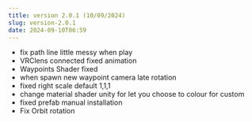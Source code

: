 ```yaml
---
title: version 2.0.1 (10/09/2024)
slug: version-2.0.1
date: 2024-09-10T06:59
---
```


- fix path line little messy when play
- VRClens connected fixed animation
- Waypoints Shader fixed
- when spawn new waypoint camera late rotation
- fixed right scale default 1,1,1
- change material shader unity for let you choose to colour for custom
- fixed prefab manual installation
- Fix Orbit rotation